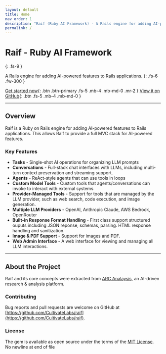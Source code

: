 ```yaml
---
layout: default
title: Home
nav_order: 1
description: "Raif (Ruby AI Framework) - A Rails engine for adding AI-powered features to Rails applications"
permalink: /
---
```


# Raif - Ruby AI Framework
{: .fs-9 }

A Rails engine for adding AI-powered features to Rails applications.
{: .fs-6 .fw-300 }

[Get started now](getting_started){: .btn .btn-primary .fs-5 .mb-4 .mb-md-0 .mr-2 }
[View it on GitHub](https://github.com/CultivateLabs/raif){: .btn .fs-5 .mb-4 .mb-md-0 }

---

## Overview

Raif is a Ruby on Rails engine for adding AI-powered features to Rails applications. This allows Raif to provide a full MVC stack for AI-powered features. 

### Key Features
- **Tasks** - Single-shot AI operations for organizing LLM prompts
- **Conversations** - Full-stack chat interfaces with LLMs, including multi-turn context preservation and streaming support.
- **Agents** - ReAct-style agents that can use tools in loops
- **Custom Model Tools** - Custom tools that agents/conversations can invoke to interact with external systems
- **Provider-Managed Tools** - Support for tools that are managed by the LLM provider, such as web search, code execution, and image generation.
- **Multiple LLM Providers** - OpenAI, Anthropic Claude, AWS Bedrock, OpenRouter
- **Built-in Response Format Handling** - First class support structured ouputs including JSON reponse, schemas, parsing. HTML response handling and sanitization.
- **Image & PDF Support** - Support for images and PDF.
- **Web Admin Interface** - A web interface for viewing and managing all LLM interactions.

---

## About the Project

Raif and its core concepts were extracted from [ARC Analaysis](https://www.arcanalysis.ai), an AI-driven research & analysis platform.

### Contributing

Bug reports and pull requests are welcome on GitHub at [https://github.com/CultivateLabs/raif](https://github.com/CultivateLabs/raif).

### License

The gem is available as open source under the terms of the [MIT License](https://opensource.org/licenses/MIT). 
 No newline at end of file
